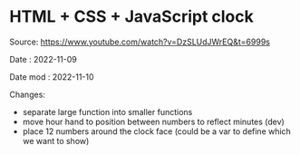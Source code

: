 # HTML + CSS + JavaScript clock

Source: https://www.youtube.com/watch?v=DzSLUdJWrEQ&t=6999s

Date : 2022-11-09

Date mod : 2022-11-10

Changes:

- separate large function into smaller functions
- move hour hand to position between numbers to reflect minutes (dev)
- place 12 numbers around the clock face (could be a var to define which we want to show)
